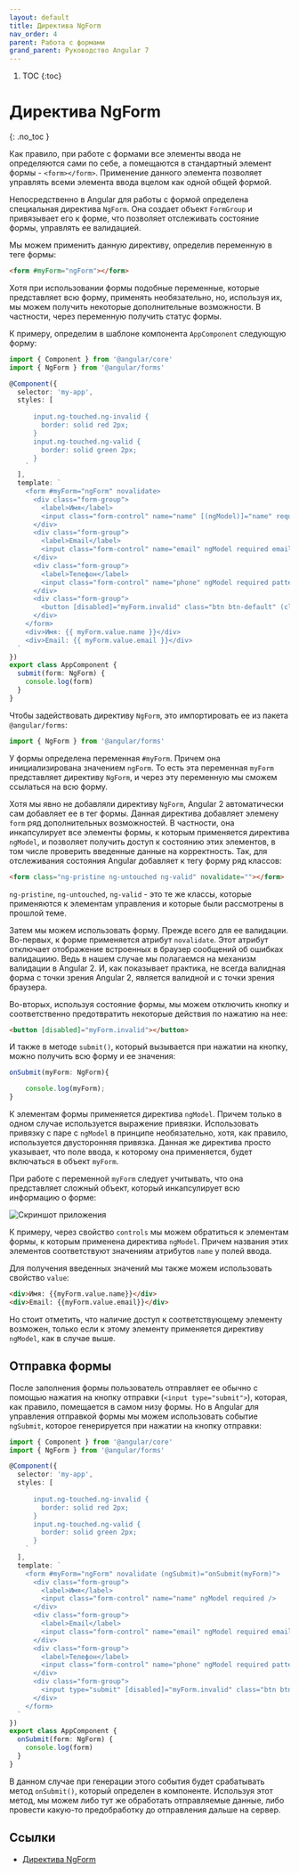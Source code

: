 ```yaml
---
layout: default
title: Директива NgForm
nav_order: 4
parent: Работа с формами
grand_parent: Руководство Angular 7
---
```


<!-- prettier-ignore-start -->
1. TOC
{:toc}

# Директива NgForm
{: .no_toc }
<!-- prettier-ignore-end -->

Как правило, при работе с формами все элементы ввода не определяются сами по себе, а помещаются в стандартный элемент формы - `<form></form>`. Применение данного элемента позволяет управлять всеми элемента ввода вцелом как одной общей формой.

Непосредственно в Angular для работы с формой определена специальная директива `NgForm`. Она создает объект `FormGroup` и привязывает его к форме, что позволяет отслеживать состояние формы, управлять ее валидацией.

Мы можем применить данную директиву, определив переменную в теге формы:

```html
<form #myForm="ngForm"></form>
```

Хотя при использовании формы подобные переменные, которые представляет всю форму, применять необязательно, но, используя их, мы можем получить некоторые дополнительные возможности. В частности, через переменную получить статус формы.

К примеру, определим в шаблоне компонента `AppComponent` следующую форму:

```typescript
import { Component } from '@angular/core'
import { NgForm } from '@angular/forms'

@Component({
  selector: 'my-app',
  styles: [
    `
      input.ng-touched.ng-invalid {
        border: solid red 2px;
      }
      input.ng-touched.ng-valid {
        border: solid green 2px;
      }
    `
  ],
  template: `
    <form #myForm="ngForm" novalidate>
      <div class="form-group">
        <label>Имя</label>
        <input class="form-control" name="name" [(ngModel)]="name" required />
      </div>
      <div class="form-group">
        <label>Email</label>
        <input class="form-control" name="email" ngModel required email />
      </div>
      <div class="form-group">
        <label>Телефон</label>
        <input class="form-control" name="phone" ngModel required pattern="[0-9]{10}" />
      </div>
      <div class="form-group">
        <button [disabled]="myForm.invalid" class="btn btn-default" (click)="submit(myForm)">Добавить</button>
      </div>
    </form>
    <div>Имя: {{ myForm.value.name }}</div>
    <div>Email: {{ myForm.value.email }}</div>
  `
})
export class AppComponent {
  submit(form: NgForm) {
    console.log(form)
  }
}
```

Чтобы задействовать директиву `NgForm`, это импортировать ее из пакета `@angular/forms`:

```typescript
import { NgForm } from '@angular/forms'
```

У формы определена переменная `#myForm`. Причем она инициализирована значением `ngForm`. То есть эта переменная `myForm` представляет директиву `NgForm`, и через эту переменную мы сможем ссылаться на всю форму.

Хотя мы явно не добавляли директиву `NgForm`, Angular 2 автоматически сам добавляет ее в тег формы. Данная директива добавляет элемену `form` ряд дополнительных возможностей. В частности, она инкапсулирует все элементы формы, к которым применяется директива `ngModel`, и позволяет получить доступ к состоянию этих элементов, в том числе проверить введенные данные на корректность. Так, для отслеживания состояния Angular добавляет к тегу форму ряд классов:

```html
<form class="ng-pristine ng-untouched ng-valid" novalidate=""></form>
```

`ng-pristine`, `ng-untouched`, `ng-valid` - это те же классы, которые применяются к элементам управления и которые были рассмотрены в прошлой теме.

Затем мы можем использовать форму. Прежде всего для ее валидации. Во-первых, к форме применяется атрибут `novalidate`. Этот атрибут отключает отображение встроенных в браузер сообщений об ошибках валидациию. Ведь в нашем случае мы полагаемся на механизм валидации в Angular 2. И, как показывает практика, не всегда валидная форма с точки зрения Angular 2, является валидной и с точки зрения браузера.

Во-вторых, используя состояние формы, мы можем отключить кнопку и соответственно предотвратить некоторые действия по нажатию на нее:

```html
<button [disabled]="myForm.invalid"></button>
```

И также в методе `submit()`, который вызывается при нажатии на кнопку, можно получить всю форму и ее значения:

```typescript
onSubmit(myForm: NgForm){

    console.log(myForm);
}
```

К элементам формы применяется директива `ngModel`. Причем только в одном случае используется выражение привязки. Использовать привязку с паре с `ngModel` в принципе необязательно, хотя, как правило, используется двусторонняя привязка. Данная же директива просто указывает, что поле ввода, к которому она применяется, будет включаться в объект `myForm`.

При работе с переменной `myForm` следует учитывать, что она представляет сложный объект, который инкапсулирует всю информацию о форме:

![Скриншот приложения](ngform-1.png)

К примеру, через свойство `controls` мы можем обратиться к элементам формы, к которым применена директива `ngModel`. Причем названия этих элементов соответствуют значениям атрибутов `name` у полей ввода.

Для получения введенных значений мы также можем использовать свойство `value`:

```html
<div>Имя: {{myForm.value.name}}</div>
<div>Email: {{myForm.value.email}}</div>
```

Но стоит отметить, что наличие доступ к соответствующему элементу возможен, только если к этому элементу применяется директиву `ngModel`, как в случае выше.

## Отправка формы

После заполнения формы пользователь отправляет ее обычно с помощью нажатия на кнопку отправки (`<input type="submit">`), которая, как правило, помещается в самом низу формы. Но в Angular для управления отправкой формы мы можем использовать событие `ngSubmit`, которое генерируется при нажатии на кнопку отправки:

```typescript
import { Component } from '@angular/core'
import { NgForm } from '@angular/forms'

@Component({
  selector: 'my-app',
  styles: [
    `
      input.ng-touched.ng-invalid {
        border: solid red 2px;
      }
      input.ng-touched.ng-valid {
        border: solid green 2px;
      }
    `
  ],
  template: `
    <form #myForm="ngForm" novalidate (ngSubmit)="onSubmit(myForm)">
      <div class="form-group">
        <label>Имя</label>
        <input class="form-control" name="name" ngModel required />
      </div>
      <div class="form-group">
        <label>Email</label>
        <input class="form-control" name="email" ngModel required email />
      </div>
      <div class="form-group">
        <label>Телефон</label>
        <input class="form-control" name="phone" ngModel required pattern="[0-9]{10}" />
      </div>
      <div class="form-group">
        <input type="submit" [disabled]="myForm.invalid" class="btn btn-default" value="Отправить" />
      </div>
    </form>
  `
})
export class AppComponent {
  onSubmit(form: NgForm) {
    console.log(form)
  }
}
```

В данном случае при генерации этого события будет срабатывать метод `onSubmit()`, который определен в компоненте. Используя этот метод, мы можем либо тут же обработать отправляемые данные, либо провести какую-то предобработку до отправления дальше на сервер.

## Ссылки

- [Директива NgForm](https://metanit.com/web/angular2/5.4.php)
